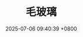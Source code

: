---
layout: post\archive\
title:  "毛玻璃"
date:   2025-07-06 09:40:39 +0800
permalink: /毛玻璃/
parent: Shader
---